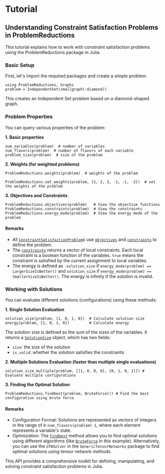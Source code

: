 # Tutorial

## Understanding Constraint Satisfaction Problems in ProblemReductions

This tutorial explains how to work with constraint satisfaction problems using the ProblemReductions package in Julia.

### Basic Setup
First, let's import the required packages and create a simple problem:
```@repl problem
using ProblemReductions, Graphs
problem = IndependentSet(smallgraph(:diamond))
```
This creates an Independent Set problem based on a diamond-shaped graph.

### Problem Properties
You can query various properties of the problem:

**1. Basic properties**
```@repl problem
num_variables(problem)  # number of variables
num_flavors(problem)  # number of flavors of each variable
problem_size(problem)  # size of the problem
```

**2. Weights (for weighted problems)**
```@repl problem
ProblemReductions.weights(problem)  # weights of the problem

ProblemReductions.set_weights(problem, [1, 2, 2, -1, -1, -2])  # set the weights of the problem
```

**3. Objectives and Constraints**
```@repl problem
ProblemReductions.objectives(problem)   # View the objective functions
ProblemReductions.constraints(problem)  # View the constraints
ProblemReductions.energy_mode(problem)  # View the energy mode of the problem
```

#### Remarks
- All [`ConstraintSatisfactionProblem`](@ref)s use [`objectives`](@ref) and [`constraints`](@ref) to define the problem.
- The [`constraints`](@ref) returns a vector of local constraints. Each local constraint is a boolean function of the variables. `true` means the constraint is satisfied by the current assignment to local variables.
- The energy is defined as `-solution_size` if `energy_mode(problem) == LargerSizeIsBetter()` and `solution_size` if `energy_mode(problem) == SmallerSizeIsBetter()`. The energy is infinity if the solution is invalid.

### Working with Solutions
You can evaluate different solutions (configurations) using these methods:

**1. Single Solution Evaluation**

```@repl problem
solution_size(problem, [1, 0, 1, 0])  # Calculate solution size
energy(problem, [1, 0, 1, 0])         # Calculate energy
```
The solution size is defined as the sum of the sizes of the variables. It returns a [`SolutionSize`](@ref) object, which has two fields:
  - `size`: the size of the solution
  - `is_valid`: whether the solution satisfies the constraints

**2. Multiple Solutions Evaluation (faster than multiple single evaluations)**
```@repl problem
solution_size_multiple(problem, [[1, 0, 0, 0], [0, 1, 0, 1]]) # Evaluate multiple configurations
```

**3. Finding the Optimal Solution**
```@repl problem
ProblemReductions.findbest(problem, BruteForce()) # Find the best configuration using brute force
```

#### Remarks
- Configuration Format: Solutions are represented as vectors of integers in the range of `0:num_flavors(problem)-1`, where each element represents a variable's state.
- Optimization: The [`findbest`](@ref) method allows you to find optimal solutions using different algorithms (like [`BruteForce`](@ref) in this example). Alternatively, you can use the `GTNSolver` in the `GenericTensorNetworks` package to find optimal solutions using tensor network methods.

This API provides a comprehensive toolkit for defining, manipulating, and solving constraint satisfaction problems in Julia.